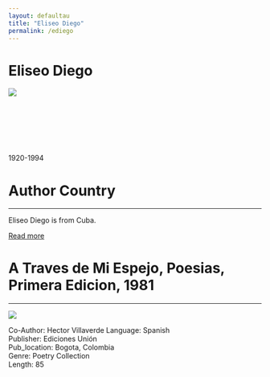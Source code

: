 ```yaml
---
layout: defaultau
title: "Eliseo Diego"
permalink: /ediego
---
```

<!-- partial:index.partial.html -->
<div class="content">
    <h1>Eliseo Diego</h1>
    <div class="quote">
        <div><img src="https://www.biografiasyvidas.com/biografia/d/fotos/diego_eliseo.jpg" class="logo"></div>
    </div>
    <div class="timeline">
        <div style="padding-bottom:100px;"></div>
        <div class="block">
            <div class="date right"><p class="right"> 1920-1994 </p></div>
            <div class="dot"></div>
            <div class="left first">
                <h1>Author Country</h1><hr>
            <p>Eliseo Diego is from Cuba.</p>
                <a href="https://en.wikipedia.org/wiki/Eliseo_Diego"_blank">Read more</a>
            </div>
        </div>
        <div class="block">
            <div class="date left"><p class="left"></p></div>
            <div class="dot"></div>
            <div class="right">
                <h1>A Traves de Mi Espejo, Poesias, Primera Edicion, 1981</h1><hr>
                <p><img src="https://m.media-amazon.com/images/I/51Ks0XTAXgL._SX373_BO1,204,203,200_.jpg"></p>
                <p>
                Co-Author: Hector Villaverde
                Language: Spanish<br/>
                Publisher: Ediciones Unión<br/>
                Pub_location: Bogota, Colombia<br/>
                Genre: Poetry Collection<br/>
                Length: 85<br/>                   </p>
            </div>
        </div>
       <!-- partial -->
  <script src='https://cdnjs.cloudflare.com/ajax/libs/jquery/3.1.1/jquery.min.js'></script><script  src="assets/js/authorscript.js"></script>